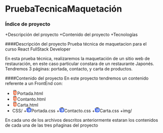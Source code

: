 # PruebaTecnicaMaquetación
### Índice de proyecto
+Descripción del proyecto
+Contenido del proyecto
+Tecnologías

####Descripción del proyecto
Prueba técnica de maquetacion para el curso React FullStack Developer

En esta prueba técnica, realizaremos la maquetación de un sitio web de restauración, en este caso particular constara de un restaurante Japonés.
Tendremos 3 páginas: portada, contacto, y carta de productos.

####Contenido del proyecto
En este proyecto tendremos un contenido referente a un FrontEnd con:
  + ![](https://github.com/gonzalouli/PruebaTecnicaMaquetacion/blob/main/img/htmlicon.png)Portada.html
  + ![](https://github.com/gonzalouli/PruebaTecnicaMaquetacion/blob/main/img/htmlicon.png)Contanto.html
  + ![](https://github.com/gonzalouli/PruebaTecnicaMaquetacion/blob/main/img/htmlicon.png)Carta.html
  + CSS/
      +![](https://github.com/gonzalouli/PruebaTecnicaMaquetacion/blob/main/img/cssicon.png)Portada.css
      +![](https://github.com/gonzalouli/PruebaTecnicaMaquetacion/blob/main/img/cssicon.png)Contacto.css
      +![](https://github.com/gonzalouli/PruebaTecnicaMaquetacion/blob/main/img/cssicon.png)Carta.css
  +img/

En cada uno de los archivos descritos anteriormente estaran los contenidos de cada una de las tres pñaginas del proyecto
